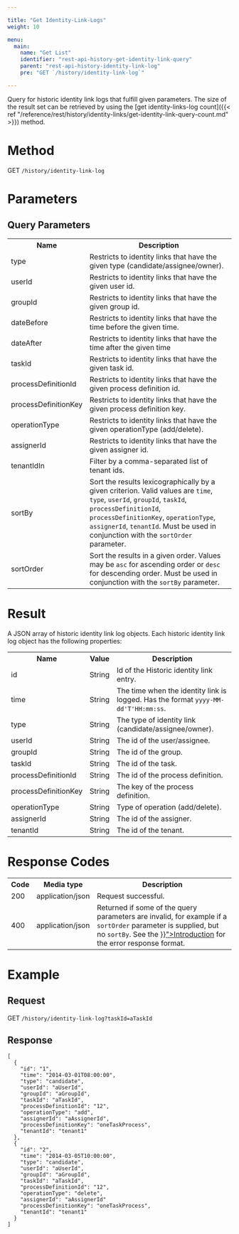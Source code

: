 ```yaml
---

title: "Get Identity-Link-Logs"
weight: 10

menu:
  main:
    name: "Get List"
    identifier: "rest-api-history-get-identity-link-query"
    parent: "rest-api-history-identity-link-log"
    pre: "GET `/history/identity-link-log`"

---
```



Query for historic identity link logs that fulfill given parameters.
The size of the result set can be retrieved by using the [get identity-links-log count]({{< ref "/reference/rest/history/identity-links/get-identity-link-query-count.md" >}}) method.


# Method

GET `/history/identity-link-log`


# Parameters

## Query Parameters

<table class="table table-striped">
  <tr>
    <th>Name</th>
    <th>Description</th>
  </tr>
  <tr>
    <td>type</td>
    <td>Restricts to identity links that have the given type (candidate/assignee/owner).</td>
  </tr>
  <tr>
    <td>userId</td>
    <td>Restricts to identity links that have the given user id.</td>
  </tr>
  <tr>
    <td>groupId</td>
    <td>Restricts to identity links that have the given group id.</td>
  </tr>
  <tr>
    <td>dateBefore</td>
    <td>Restricts to identity links that have the time before the given time.</td>
  </tr>
  <tr>
    <td>dateAfter</td>
    <td>Restricts to identity links that have the time after the given time</td>
  </tr>
  <tr>
    <td>taskId</td>
    <td>Restricts to identity links that have the given task id.</td>
  </tr>
  <tr>
    <td>processDefinitionId</td>
    <td>Restricts to identity links that have the given process definition id.</td>
  </tr>
  <tr>
    <td>processDefinitionKey</td>
    <td>Restricts to identity links that have the given process definition key.</td>
  </tr>
  <tr>
    <td>operationType</td>
    <td>Restricts to identity links that have the given operationType (add/delete).</td>
  </tr>
  <tr>
    <td>assignerId</td>
    <td>Restricts to identity links that have the given assigner id.</td>
  </tr>
  <tr>
    <td>tenantIdIn</td>
    <td>Filter by a comma-separated list of tenant ids.</td>
  </tr>
  <tr>
    <td>sortBy</td>
    <td>Sort the results lexicographically by a given criterion. Valid values are
    <code>time</code>, <code>type</code>, <code>userId</code>, <code>groupId</code>, <code>taskId</code>, <code>processDefinitionId</code>, <code>processDefinitionKey</code>, <code>operationType</code>, <code>assignerId</code>, <code>tenantId</code>.
    Must be used in conjunction with the <code>sortOrder</code> parameter.</td>
  </tr>
  <tr>
    <td>sortOrder</td>
    <td>Sort the results in a given order. Values may be <code>asc</code> for ascending order or <code>desc</code> for descending order.
    Must be used in conjunction with the <code>sortBy</code> parameter.</td>
  </tr>
</table>


# Result

A JSON array of historic identity link log objects.
Each historic identity link log object has the following properties:

<table class="table table-striped">
  <tr>
    <th>Name</th>
    <th>Value</th>
    <th>Description</th>
  </tr>
  <tr>
    <td>id</td>
    <td>String</td>
    <td>Id of the Historic identity link entry.</td>
  </tr>
  <tr>
    <td>time</td>
    <td>String</td>
    <td>The time when the identity link is logged. Has the format <code>yyyy-MM-dd'T'HH:mm:ss</code>.</td>
  </tr>
   <tr>
    <td>type</td>
    <td>String</td>
    <td>The type of identity link (candidate/assignee/owner).</td>
  </tr>
  <tr>
    <td>userId</td>
    <td>String</td>
    <td>The id of the user/assignee.</td>
  </tr>
  <tr>
    <td>groupId</td>
    <td>String</td>
    <td>The id of the group.</td>
  </tr>
  <tr>
    <td>taskId</td>
    <td>String</td>
    <td>The id of the task.</td>
  </tr>
  <tr>
    <td>processDefinitionId</td>
    <td>String</td>
    <td>The id of the process definition.</td>
  </tr>
  <tr>
    <td>processDefinitionKey</td>
    <td>String</td>
    <td>The key of the process definition.</td>
  </tr>
  <tr>
    <td>operationType</td>
    <td>String</td>
    <td>Type of operation (add/delete).</td>
  </tr>
  <tr>
    <td>assignerId</td>
    <td>String</td>
    <td>The id of the assigner.</td>
  </tr>
  <tr>
    <td>tenantId</td>
    <td>String</td>
    <td>The id of the tenant.</td>
  </tr>
</table>


# Response Codes

<table class="table table-striped">
  <tr>
    <th>Code</th>
    <th>Media type</th>
    <th>Description</th>
  </tr>
  <tr>
    <td>200</td>
    <td>application/json</td>
    <td>Request successful.</td>
  </tr>
  <tr>
    <td>400</td>
    <td>application/json</td>
    <td>Returned if some of the query parameters are invalid, for example if a <code>sortOrder</code> parameter is supplied, but no <code>sortBy</code>. See the <a href="{{< ref "/reference/rest/overview/_index.md#error-handling" >}}">Introduction</a> for the error response format.</td>
  </tr>
</table>


# Example

## Request

GET <code>/history/identity-link-log?taskId=aTaskId</code>

## Response

    [
      {
	    "id": "1",
        "time": "2014-03-01T08:00:00",
        "type": "candidate",
        "userId": "aUserId",
        "groupId": "aGroupId",
        "taskId": "aTaskId",
		"processDefinitionId": "12",
        "operationType": "add",
        "assignerId": "aAssignerId",
		"processDefinitionKey": "oneTaskProcess",
		"tenantId": "tenant1"
      },
      {
	    "id": "2",
        "time": "2014-03-05T10:00:00",
        "type": "candidate",
        "userId": "aUserId",
        "groupId": "aGroupId",
        "taskId": "aTaskId",
		"processDefinitionId": "12",
        "operationType": "delete",
        "assignerId": "aAssignerId"
		"processDefinitionKey": "oneTaskProcess",
		"tenantId": "tenant1"
      }
    ]
